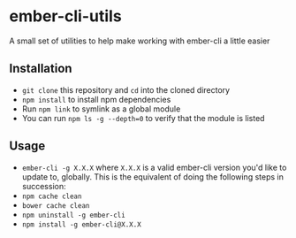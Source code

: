 # ember-cli-utils
A small set of utilities to help make working with ember-cli a little easier

## Installation
* `git clone` this repository and `cd` into the cloned directory
* `npm install` to install npm dependencies
* Run `npm link` to symlink as a global module
* You can run `npm ls -g --depth=0` to verify that the module is listed

## Usage
* `ember-cli -g X.X.X` where `X.X.X` is a valid ember-cli version you'd like to update to, globally. This is the equivalent of doing the following steps in succession:
 * `npm cache clean`
 * `bower cache clean`
 * `npm uninstall -g ember-cli`
 * `npm install -g ember-cli@X.X.X`
